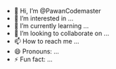 - 👋 Hi, I’m @PawanCodemaster
- 👀 I’m interested in ...
- 🌱 I’m currently learning ...
- 💞️ I’m looking to collaborate on ...
- 📫 How to reach me ...
- 😄 Pronouns: ...
- ⚡ Fun fact: ...

<!---
PawanCodemaster/PawanCodemaster is a ✨ special ✨ repository because its `README.md` (this file) appears on your GitHub profile.
You can click the Preview link to take a look at your changes.
--->
